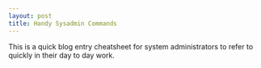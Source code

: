 ```yaml
---
layout: post
title: Handy Sysadmin Commands
---
```


This is a quick blog entry cheatsheet for system administrators to refer to quickly in their day to day work.

<div id="myExcelDiv" style="width: 700px; height: 900px">
<!-- * This code uses the Microsoft Office Excel Javascript object model to programmatically insert the
	 * Excel Web App into a div with id=myExcelDiv. The full API is documented at
	 * https://msdn.microsoft.com/en-US/library/hh315812.aspx. There you can find out how to programmatically get
	 * values from your Excel file and how to use the rest of the object model. -->
<script type="text/javascript" src="https://onedrive.live.com/embed?resid=3AC474C28157D633%21343103&authkey=%21APtVIPwpf9WGmas&em=3&wdItem=%22'HandySysAdmin'!A%3AXFD%22&wdDivId=%22myExcelDiv%22&wdDownloadButton=1">

</script>
</div>